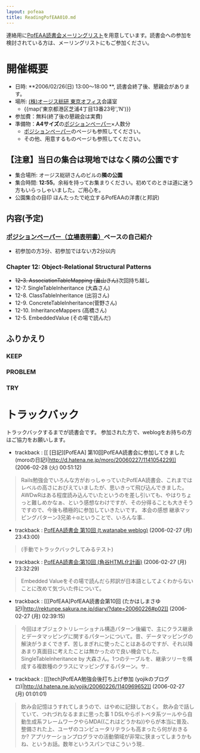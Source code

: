 ```yaml
---
layout: pofeaa
title: ReadingPofEAA010.md
---
```



連絡用に[PofEAA読書会メーリングリスト](PofEAAReadingMailingList)を用意しています。読書会への参加を検討されている方は、メーリングリストにもご参加ください。

# 開催概要

- 日時: **2006/02/26(日) 13:00〜18:00 **, 読書会終了後、懇親会があります。
- 場所: [(株)オージス総研 東京オフィス](OgisRi)会議室
  - {{map('東京都港区芝浦4丁目13番23号','N')}}
- 参加費：無料(終了後の懇親会は実費)
- 準備物：**A4サイズ**の[ポジションペーパー](PositionPaper)×人数分
  - [ポジションペーパー](PositionPaper)のページも参照してください。
  - その他、用意するものページも参照してください。

## 【注意】当日の集合は現地ではなく隣の公園です

- 集合場所: オージス総研さんのビルの**隣の公園**
- 集合時間: **12:55**。余裕を持ってお集まりください。初めてのときは道に迷う方もいらっしゃいました。ご用心を。
- 公園集合の目印 ほんたったで屹立するPofEAAの洋書(と邦訳)

## 内容(予定)

### [ポジションペーパー（立場表明書）](PositionPaper)ベースの自己紹介
- 初参加の方3分、初参加ではない方2分以内

### Chapter 12: Object-Relational Structural Patterns

- ~~12-3. AssociationTableMapping (畠山さん)~~次回持ち越し
- 12-7. SingleTableInheritance (大森さん)
- 12-8. ClassTableInheritance (出羽さん)
- 12-9. ConcreteTableInheritance(菅野さん)
- 12-10. InheritanceMappers (高橋さん)
- 12-5. EmbeddedValue (その場で読んだ)

## ふりかえり

### KEEP


### PROBLEM



### TRY

# トラックバック
トラックバックするまでが読書会です。
参加された方で、weblogをお持ちの方はご協力をお願いします。

- trackback : [[ [日記][PofEAA] 第10回PofEAA読書会に参加してきました (moroの日記)|http://d.hatena.ne.jp/moro/20060227/1141054229]] (2006-02-28 (火) 00:51:12)
>Rails勉強会でいろんな方がおっしゃっていたPofEAA読書会、これまではレベルの高さにおびえていましたが、思いきって飛び込んできました。 AWDwRはある程度読み込んでいたというのを差し引いても、やはりちょっと難しめかなぁ、という感想なわけですが、その分得ることも大きそうですので、今後も積極的に参加していきたいです。   本会の感想 継承マッピングパターン3兄弟＋αということで、いろんな事..
- trackback : [PofEAA読書会 第10回 (t.watanabe weblog)](http://www.nouvellelune.com/blogs/watanabe/archive/2006/02/27/119.aspx) (2006-02-27 (月) 23:43:00)
>(手動でトラックバックしてみるテスト)

- trackback : [PofEAA読書会:第10回 (角谷HTML化計画)](http://kakutani.com/20060226.html#p01) (2006-02-27 (月) 23:32:29)
>Embedded Valueをその場で読んだら邦訳が日本語としてよくわからないことに改めて気づいた件について。

- trackback : [[[PofEAA]PofEAA読書会第10回 (たかはしまさゆ記)|http://rektunpe.sakura.ne.jp/diary/?date=20060226#p02]] (2006-02-27 (月) 02:39:15)
>今回はオブジェクトリレーショナル構造パターン後編で、主にクラス継承とデータマッピングに関するパターンについて。昔、データマッピングの解決がうまくできず、苦しまぎれに使ったことはあるのですが、それ以降あまり真面目に考えたことは無かったので良い機会でした。
>SingleTableInheritance by 大森さん。1つのテーブルを、継承ツリーを構成する複数種のクラスにマッピングするパターン。サ..

- trackback : [[[tech]PofEAA勉強会後打ち上げ参加 (yojikのブログロ)|http://d.hatena.ne.jp/yojik/20060226/1140969652]] (2006-02-27 (月) 01:01:01)
>飲み会記憶はうすれてしまうので、はやめに記録しておく。   飲み会で話していて、つれづれなるままに思った事 1  DSLやらポトペタ系ツールやら自動生成系フレームワークやらMDA((これはどうかね))やらが本当に普及、整備された上、ユーザのコンピュータリテラシも高まったら何がおきるか? アプリケーションプログラマの活動領域が非常に狭まってしまうかもね、というお話。数年というスパンではこういう現..

